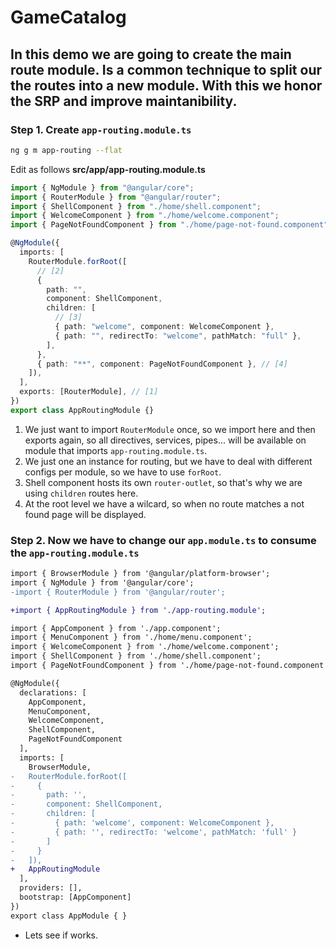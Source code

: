 # GameCatalog

## In this demo we are going to create the main route module. Is a common technique to split our the routes into a new module. With this we honor the SRP and improve maintanibility.

### Step 1. Create `app-routing.module.ts`

```bash
ng g m app-routing --flat
```

Edit as follows **src/app/app-routing.module.ts**

```typescript
import { NgModule } from "@angular/core";
import { RouterModule } from "@angular/router";
import { ShellComponent } from "./home/shell.component";
import { WelcomeComponent } from "./home/welcome.component";
import { PageNotFoundComponent } from "./home/page-not-found.component";

@NgModule({
  imports: [
    RouterModule.forRoot([
      // [2]
      {
        path: "",
        component: ShellComponent,
        children: [
          // [3]
          { path: "welcome", component: WelcomeComponent },
          { path: "", redirectTo: "welcome", pathMatch: "full" },
        ],
      },
      { path: "**", component: PageNotFoundComponent }, // [4]
    ]),
  ],
  exports: [RouterModule], // [1]
})
export class AppRoutingModule {}
```

1. We just want to import `RouterModule` once, so we import here and then exports again, so all directives, services, pipes... will be available on module that imports `app-routing.module.ts`.
2. We just one an instance for routing, but we have to deal with different configs per module, so we have to use `forRoot`.
3. Shell component hosts its own `router-outlet`, so that's why we are using `children` routes here.
4. At the root level we have a wilcard, so when no route matches a not found page will be displayed.

### Step 2. Now we have to change our `app.module.ts` to consume the `app-routing.module.ts`

```diff app.module.ts
import { BrowserModule } from '@angular/platform-browser';
import { NgModule } from '@angular/core';
-import { RouterModule } from '@angular/router';

+import { AppRoutingModule } from './app-routing.module';

import { AppComponent } from './app.component';
import { MenuComponent } from './home/menu.component';
import { WelcomeComponent } from './home/welcome.component';
import { ShellComponent } from './home/shell.component';
import { PageNotFoundComponent } from './home/page-not-found.component';

@NgModule({
  declarations: [
    AppComponent,
    MenuComponent,
    WelcomeComponent,
    ShellComponent,
    PageNotFoundComponent
  ],
  imports: [
    BrowserModule,
-   RouterModule.forRoot([
-     {
-       path: '',
-       component: ShellComponent,
-       children: [
-         { path: 'welcome', component: WelcomeComponent },
-         { path: '', redirectTo: 'welcome', pathMatch: 'full' }
-       ]
-     }
-   ]),
+   AppRoutingModule
  ],
  providers: [],
  bootstrap: [AppComponent]
})
export class AppModule { }

```

- Lets see if works.
